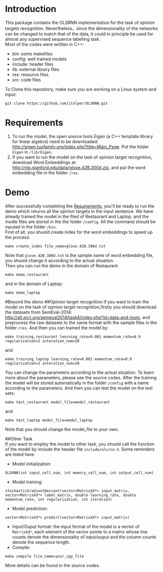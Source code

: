 # Introduction
This package contains the OLSRNN implementation for the task of opinion targets recognition. Nevertheless，since the dimensionality of the networks can be changed to match that of the data, it could in principle be used for almost any
supervised sequence labelling task.    
Most of the codes were written in C++:
- bin: some makefiles
- config: well trained models
- include: header files
- lib: external library files
- res: resource files
- src: code files  

To Clone this repository, make sure you are working on a Linux system and input:
```
git clone https://github.com/itnlper/OLSRNN.git
```

# Requirements
1. To run the model, the open source tools Eigen (a C++ template library for linear algebra) need to be downloaded: http://eigen.tuxfamily.org/index.php?title=Main_Page. Put the folder ```Eigen``` in ```/lib/Eigen```.   
2. If you want to run the model on the  task of opinion target recognition, download Word Embeddings at: http://nlp.stanford.edu/data/glove.42B.300d.zip, and put the word embedding file in the folder ```/res```.   


# Demo
After successfully completing the [Requirements](#requirements), you'll be ready to run the demo which returns all the opinion targets in the input sentence. We have already trained the model in the filed of Restaurant and Laptop, and the modle files are stored in the the folder ```/comfig```. All the command should be inputed in the folder ```/bin```.    
First of all, you shuold create index for the word embeddings to speed up the process:      
```
make create_index file_name=glove.42B.300d.txt
```
Note that ```glove.42B.300d.txt``` is the sample name of word embedding file, you shuold change it according to the actual situation.    
Then you can run the demo in the domain of Restaurant:  
```
make demo_restaurant
```  
and in the domain of Laptop:
```
make demo_laptop
```  

#Beyond the demo
##Opinion target recognition
If you want to train the model on the task of opinion target recognition,firstly you should download the datasets from SemEval-2014: http://alt.qcri.org/semeval2014/task4/index.php?id=data-and-tools, and preprocess the raw datasets to the same format with the sample files in the folder ```/res```. And then you can trained the model by:  
```
make training_restaurant learning_rate=0.001 momentum_rate=0.9 regularization=2 interation_num=10
```
and
```
make training_laptop learning_rate=0.001 momentum_rate=0.9 regularization=2 interation_num=10
```
You can change the parameters according to the actual situation. To learn more about the parameters, please see the source codes. After the training the model will be stored automatically in the folder ```/config``` with a name according to the parameters.
And then you can test the model on the test sets:   
```
make test_restaurant model_file=model_restaurant
```
and   
```
make test_laptop model_file=model_laptop
```
Note that you should change the model_flie to your own.  

##Other Task   
If you want to employ the model to other task, you shuold call the function of the model by include the header file ```include/olsrnn.h```. Some reminders are listed here:   
- Model initialization: 
```
OLSRNN(int input_cell_num, int memory_cell_num, int output_cell_num)
```
- Model training: 
```
stochasticGradientDescent(vector<MatrixXd*> input_matrix, vector<MatrixXd*> label_matrix, double learning_rate, double momentum_rate, int regularization, int iteration)
```
- Model prediction:
```
vector<MatrixXd*> predict(vector<MatrixXd*> input_matrix)
```
- Input/Ouput format: the input format of the model is a vector of ```MatrixXd*```, each element of the vector points to a matrix whose line counts denote the dimensionality of input/ouput and the column counts denote the sequence length.
- Compile: 
```
make compile file_name=your_cpp_file
```

More details can be found in the source codes.
